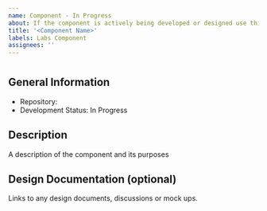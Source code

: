 ```yaml
---
name: Component - In Progress
about: If the component is actively being developed or designed use this template
title: '<Component Name>'
labels: Labs Component
assignees: ''
---
```


<!--
repo: <url>
development: In Progress
-->

# <Component Name>

## General Information
- Repository: <url>
- Development Status: In Progress

## Description
A description of the component and its purposes

## Design Documentation (optional)
Links to any design documents, discussions or mock ups.
